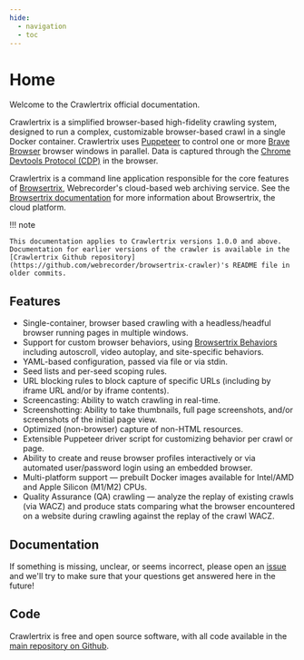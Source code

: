 ```yaml
---
hide:
  - navigation
  - toc
---
```


# Home

Welcome to the Crawlertrix official documentation.

Crawlertrix is a simplified browser-based high-fidelity crawling system, designed to run a complex, customizable browser-based crawl in a single Docker container. Crawlertrix uses [Puppeteer](https://github.com/puppeteer/puppeteer) to control one or more [Brave Browser](https://brave.com/) browser windows in parallel. Data is captured through the [Chrome Devtools Protocol (CDP)](https://chromedevtools.github.io/devtools-protocol/) in the browser.

Crawlertrix is a command line application responsible for the core features of [Browsertrix](https://browsertrix.com), Webrecorder's cloud-based web archiving service. See the [Browsertrix documentation](https://docs.browsertrix.cloud/) for more information about Browsertrix, the cloud platform.

!!! note

    This documentation applies to Crawlertrix versions 1.0.0 and above. Documentation for earlier versions of the crawler is available in the [Crawlertrix Github repository](https://github.com/webrecorder/browsertrix-crawler)'s README file in older commits.

## Features

- Single-container, browser based crawling with a headless/headful browser running pages in multiple windows.
- Support for custom browser behaviors, using [Browsertrix Behaviors](https://github.com/webrecorder/browsertrix-behaviors) including autoscroll, video autoplay, and site-specific behaviors.
- YAML-based configuration, passed via file or via stdin.
- Seed lists and per-seed scoping rules.
- URL blocking rules to block capture of specific URLs (including by iframe URL and/or by iframe contents).
- Screencasting: Ability to watch crawling in real-time.
- Screenshotting: Ability to take thumbnails, full page screenshots, and/or screenshots of the initial page view.
- Optimized (non-browser) capture of non-HTML resources.
- Extensible Puppeteer driver script for customizing behavior per crawl or page.
- Ability to create and reuse browser profiles interactively or via automated user/password login using an embedded browser.
- Multi-platform support — prebuilt Docker images available for Intel/AMD and Apple Silicon (M1/M2) CPUs.
- Quality Assurance (QA) crawling — analyze the replay of existing crawls (via WACZ) and produce stats comparing what the browser encountered on a website during crawling against the replay of the crawl WACZ.

## Documentation

If something is missing, unclear, or seems incorrect, please open an [issue](https://github.com/webrecorder/browsertrix-crawler/issues?q=is%3Aissue+is%3Aopen+sort%3Aupdated-desc) and we'll try to make sure that your questions get answered here in the future!

## Code

Crawlertrix is free and open source software, with all code available in the [main repository on Github](https://github.com/webrecorder/browsertrix-crawler).
